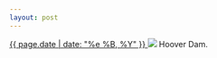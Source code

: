 ```yaml
---
layout: post
---
```


<p>
  <a href="/263">
    <time>{{ page.date | date: "%e %B, %Y" }}</time>
  </a>
  <a href="/263"><img src="{{ site.assets_url }}/263.jpg"/></a>
  <span>Hoover Dam.</span>
</p>
